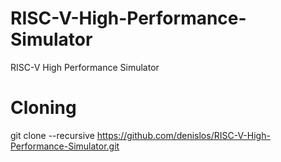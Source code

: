 # RISC-V-High-Performance-Simulator
RISC-V High Performance Simulator


# Cloning
git clone --recursive https://github.com/denislos/RISC-V-High-Performance-Simulator.git
